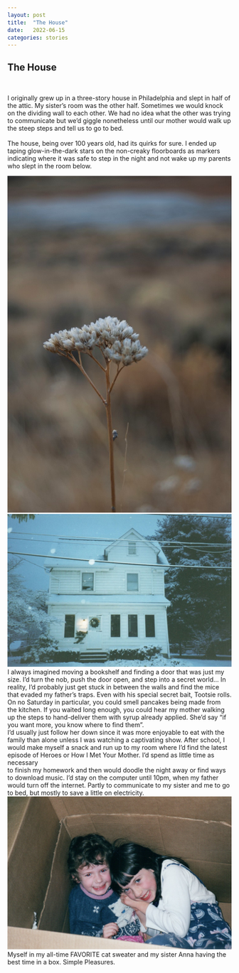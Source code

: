 ```yaml
---
layout: post
title:  "The House"
date:   2022-06-15
categories: stories
---
```



<div class="row">
  <div class="col-md-6">
    <h2>The House</h2><br>
      <p>I originally grew up in a three-story house in Philadelphia and slept in half of the attic. My sister’s room was the other half. Sometimes we would knock on the dividing wall to each other. We had no idea what the other was trying to communicate but we’d giggle nonetheless until our mother would walk up the steep steps and tell us to go to bed.<br><br>The house, being over 100 years old, had its quirks for sure. I ended up taping glow-in-the-dark stars on the non-creaky floorboards as markers indicating where it was safe to step in the night and not wake up my parents who slept in the room below.</p>
  </div>
  <div class="col-md-6">
    <img src="/images/desert.jpg" alt="small dead flower in the desert" class="img-fluid" id="first_a">
  </div>
</div>
<div class="row">
  <div class="col-md-6">
  <img src="/images/house.jpg" alt=" a three story house in the show at night" class="img-fluid" id="second_a">
  </div>
  <div class="col">
        I always imagined moving a bookshelf and finding a door that was just my size. I’d turn the nob, push the door open, and step into a secret world… In reality, I’d probably just get stuck in between the walls and find the mice that evaded my father’s traps. Even with his special secret bait, Tootsie rolls.
  </div>
</div>
<div class="row">
  <div class="col-md-6">
        On no Saturday in particular, you could smell pancakes being made from the kitchen. If you waited long enough, you could hear my mother walking up the steps to hand-deliver them with syrup already applied. She’d say “if you want more, you know where to find them”.
  </div>
  <div class="col-md-6">
        I’d usually just follow her down since it was more enjoyable to eat with the family than alone unless I was watching a captivating show. After school, I would make myself a snack and run up to my room where I’d find the latest episode of Heroes or How I Met Your Mother. I’d spend as little time as necessary
  </div>
  <div class="col-md-6">
        to finish my homework and then would doodle the night away or find ways to download music. I’d stay on the computer until 10pm, when my father would turn off the internet. Partly to communicate to my sister and me to go to bed, but mostly to save a little on electricity.
  </div>
</div>
<div class="row">
  <div class="col-md-6"> 
      <img src="/images/sister.jpg" alt="two children in a charboard box" class="img-fluid" id="third_a">
  </div>
</div>
<div class="row">
  <div class="col-md-6">
        Myself in my all-time FAVORITE cat sweater and my sister Anna having the best time in a box. Simple Pleasures.
  </div>
</div>
